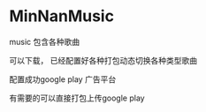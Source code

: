 # MinNanMusic
music
包含各种歌曲

可以下载，
已经配置好各种打包动态切换各种类型歌曲

配置成功google play 广告平台

有需要的可以直接打包上传google play 
